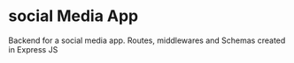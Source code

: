# social Media App

Backend for a social media app. Routes, middlewares and Schemas created in Express JS 
